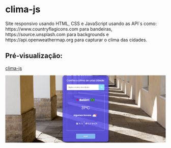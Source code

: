 # clima-js

 <p>Site responsivo usando HTML, CSS e JavaScript usando as API´s como: https://www.countryflagicons.com para bandeiras, https://source.unsplash.com para backgrounds e https://api.openweathermap.org para capturar o clima das cidades.</p>

## Pré-visualização:

[clima-js]()

<div align="center"><img src="image/belem.png" width=auto>
</div>

